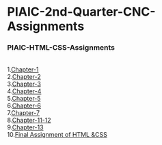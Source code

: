 # PIAIC-2nd-Quarter-CNC-Assignments

### PIAIC-HTML-CSS-Assignments
<br>
1.<a href="https://github.com/SalmanAli09/PIAIC-CNC-Assignments/tree/master/Html-CSS-Assiment/Chap-1" target="_top">Chapter-1</a><br>
2.<a href="https://github.com/SalmanAli09/PIAIC-CNC-Assignments/tree/master/Html-CSS-Assiment/Chap-2" target="_top">Chapter-2</a><br>
3.<a href="https://github.com/SalmanAli09/PIAIC-CNC-Assignments/tree/master/Html-CSS-Assiment/Chap-3" target="_top">Chapter-3</a><br>
4.<a href="https://github.com/SalmanAli09/PIAIC-CNC-Assignments/tree/master/Html-CSS-Assiment/Chap-4" target="_top">Chapter-4</a><br>
5.<a href="https://github.com/SalmanAli09/PIAIC-CNC-Assignments/tree/master/Html-CSS-Assiment/Chap-5" target="_top">Chapter-5</a><br>
6.<a href="https://github.com/SalmanAli09/PIAIC-CNC-Assignments/tree/master/Html-CSS-Assiment/Chap-6" target="_top">Chapter-6</a><br>
7.<a href="https://github.com/SalmanAli09/PIAIC-CNC-Assignments/tree/master/Html-CSS-Assiment/Chap-7" target="_top">Chapter-7</a><br>
8.<a href="https://github.com/SalmanAli09/PIAIC-CNC-Assignments/tree/master/Html-CSS-Assiment/Chap-11-12" target="_top">Chapter-11-12</a><br>
9.<a href="https://github.com/SalmanAli09/PIAIC-CNC-Assignments/tree/master/Html-CSS-Assiment/Chap-13" target="_top">Chapter-13</a><br>
10.<a href="https://github.com/SalmanAli09/PIAIC-CNC-Assignments/tree/master/Html-CSS-Assiment/Final-Html-CSS" target="_top">Final Assignment of HTML &CSS </a><br>
